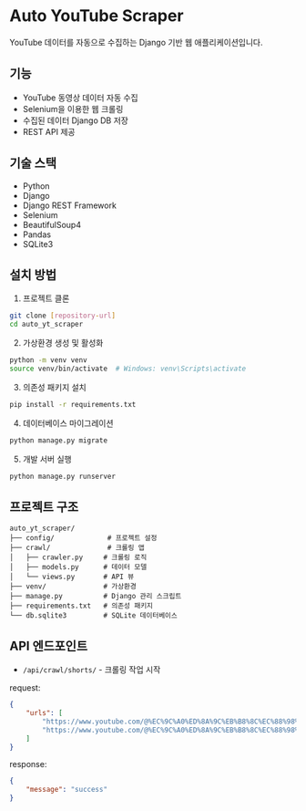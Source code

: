 # Auto YouTube Scraper

YouTube 데이터를 자동으로 수집하는 Django 기반 웹 애플리케이션입니다.

## 기능

- YouTube 동영상 데이터 자동 수집
- Selenium을 이용한 웹 크롤링
- 수집된 데이터 Django DB 저장
- REST API 제공

## 기술 스택

- Python
- Django
- Django REST Framework
- Selenium
- BeautifulSoup4
- Pandas
- SQLite3

## 설치 방법

1. 프로젝트 클론
```bash
git clone [repository-url]
cd auto_yt_scraper
```

2. 가상환경 생성 및 활성화
```bash
python -m venv venv
source venv/bin/activate  # Windows: venv\Scripts\activate
```

3. 의존성 패키지 설치
```bash
pip install -r requirements.txt
```

4. 데이터베이스 마이그레이션
```bash
python manage.py migrate
```

5. 개발 서버 실행
```bash
python manage.py runserver
```

## 프로젝트 구조

```
auto_yt_scraper/
├── config/             # 프로젝트 설정
├── crawl/              # 크롤링 앱
│   ├── crawler.py     # 크롤링 로직
│   ├── models.py      # 데이터 모델
│   └── views.py       # API 뷰
├── venv/              # 가상환경
├── manage.py          # Django 관리 스크립트
├── requirements.txt   # 의존성 패키지
└── db.sqlite3         # SQLite 데이터베이스
```

## API 엔드포인트

- `/api/crawl/shorts/` - 크롤링 작업 시작

request:
```json
{
    "urls": [
        "https://www.youtube.com/@%EC%9C%A0%ED%8A%9C%EB%B8%8C%EC%88%98%EC%9D%B5%ED%99%94%EB%B8%8C%EB%9E%9C%EB%94%A9/shorts",
        "https://www.youtube.com/@%EC%9C%A0%ED%8A%9C%EB%B8%8C%EC%88%98%EC%9D%B5%ED%99%94%EB%B8%8C%EB%9E%9C%EB%94%A9/shorts"
    ]
}
```

response:
```json
{
    "message": "success"
}
```
